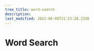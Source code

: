 ```yaml
---
tree_title: word-search
description: 
last_modified: 2022-06-09T21:23:28.2328
---
```


# Word Search
